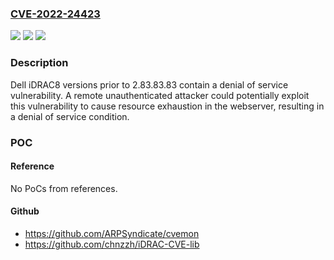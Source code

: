 ### [CVE-2022-24423](https://cve.mitre.org/cgi-bin/cvename.cgi?name=CVE-2022-24423)
![](https://img.shields.io/static/v1?label=Product&message=Integrated%20Dell%20Remote%20Access%20Controller%208&color=blue)
![](https://img.shields.io/static/v1?label=Version&message=n%2Fa&color=blue)
![](https://img.shields.io/static/v1?label=Vulnerability&message=CWE-20%3A%20Improper%20Input%20Validation&color=brighgreen)

### Description

Dell iDRAC8 versions prior to 2.83.83.83 contain a denial of service vulnerability. A remote unauthenticated attacker could potentially exploit this vulnerability to cause resource exhaustion in the webserver, resulting in a denial of service condition.

### POC

#### Reference
No PoCs from references.

#### Github
- https://github.com/ARPSyndicate/cvemon
- https://github.com/chnzzh/iDRAC-CVE-lib

